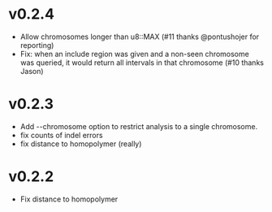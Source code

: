 # v0.2.4
+ Allow chromosomes longer than u8::MAX (#11 thanks @pontushojer for reporting)
+ Fix: when an include region was given and a non-seen chromosome was queried, it would return all intervals in that chromosome (#10 thanks Jason)

# v0.2.3

+ Add --chromosome option to restrict analysis to a single chromosome.
+ fix counts of indel errors
+ fix distance to homopolymer (really)


# v0.2.2

+ Fix distance to homopolymer
